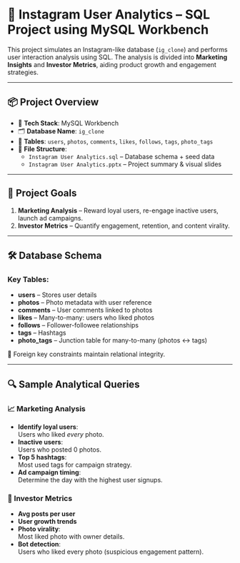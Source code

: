 # 📱 Instagram User Analytics – SQL Project using MySQL Workbench

This project simulates an Instagram-like database (`ig_clone`) and performs user interaction analysis using SQL. The analysis is divided into **Marketing Insights** and **Investor Metrics**, aiding product growth and engagement strategies.

---

## 📦 Project Overview

- 🧰 **Tech Stack**: MySQL Workbench  
- 🗂 **Database Name**: `ig_clone`  
- 🧮 **Tables**: `users`, `photos`, `comments`, `likes`, `follows`, `tags`, `photo_tags`  
- 📄 **File Structure**:
  - `Instagram User Analytics.sql` – Database schema + seed data
  - `Instagram User Analytics.pptx` – Project summary & visual slides

---

## 🧠 Project Goals

1. **Marketing Analysis** – Reward loyal users, re-engage inactive users, launch ad campaigns.
2. **Investor Metrics** – Quantify engagement, retention, and content virality.

---

## 🛠️ Database Schema

### Key Tables:

- **users** – Stores user details
- **photos** – Photo metadata with user reference
- **comments** – User comments linked to photos
- **likes** – Many-to-many: users who liked photos
- **follows** – Follower-followee relationships
- **tags** – Hashtags
- **photo_tags** – Junction table for many-to-many (photos ↔ tags)

📌 Foreign key constraints maintain relational integrity.

---

## 🔍 Sample Analytical Queries

### 📈 Marketing Analysis

- **Identify loyal users**:  
  Users who liked *every* photo.
- **Inactive users**:  
  Users who posted 0 photos.
- **Top 5 hashtags**:  
  Most used tags for campaign strategy.
- **Ad campaign timing**:  
  Determine the day with the highest user signups.

### 💼 Investor Metrics

- **Avg posts per user**
- **User growth trends**
- **Photo virality**:  
  Most liked photo with owner details.
- **Bot detection**:  
  Users who liked every photo (suspicious engagement pattern).

